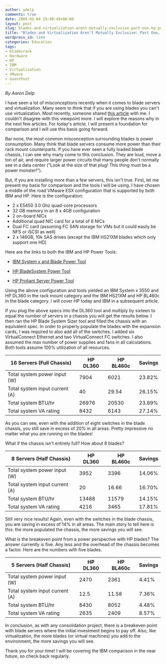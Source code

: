 ```yaml
---
author: adelp
comments: true
date: 2009-02-04 19:40:49+00:00
layout: post
slug: blades-and-virtualization-arent-mutually-exclusive-part-one-hp-power-sizing
title: "Blades and Virtualization Aren't Mutually Exclusive: Part One, HP Power Sizing"
wordpress_id: 1144
categories: Education
tags:
- bladevrack
- Hardware
- HP
- IBM
- Virtualization
- VMware
- GuestPost
---
```


_By Aaron Delp_

I have seen a lot of misconceptions recently when it comes to blade servers and virtualization. Many seem to think that if you are using blades you can't use virtualization. Most recently, someone shared [this article](http://get-admin.com/blog/?p=392) with me. I couldn't disagree with this viewpoint more. I will explore the reasons why in the next few articles. For today's article, I will present a foundation for comparison and I will use this basis going forward.

Bar none, the most common misconception surrounding blades is power consumption. Many think that blade servers consume more power than their rack mount counterparts. If you have ever seen a fully loaded blade chassis, I can see why many come to this conclusion. They are loud, move a ton of air, and require larger power circuits that many people don't normally see in a data center ("Look at the size of that plug! This thing must be a power monster!").

But, if you are installing more than a few servers, this isn't true. First, let me present my basis for comparison and the tools I will be using. I have chosen a middle of the road VMware ESX configuration that is supported by both IBM and HP. Here is the configuration:
	
* 2 x E5450 3.0 Ghz quad-core processors  
* 32 GB memory in an 8 x 4GB configuration  
* 2 on-board NICs  
* Additional quad NIC card for a total of 6 NICs  
* Dual FC card (assuming FC SAN storage for VMs but it could easily be NFS or iSCSI as well)  
* 2 x 146GB, 10k SAS drives (except the IBM HS21XM blades which only support one HD)

Here are the links to both the IBM and HP Power Tools:

* [IBM System x and Blade Power Tool](http://www-03.ibm.com/systems/bladecenter/resources/powerconfig/index.html)

* [HP BladeSystem Power Tool](http://h71019.www7.hp.com/ActiveAnswers/cache/347628-0-0-0-121.html)

* [HP Proliant Server Power Tool](http://h30099.www3.hp.com/configurator/powercalcs.asp)

Using the above configuration and tools yielded an IBM System x 3550 and HP DL360 in the rack mount category and the IBM HS21XM and HP BL460c in the blade category. I will cover HP today and IBM in a subsequent article.

If you plug the above specs into the DL360 tool and multiply by sixteen to equal the number of servers in a chassis you will get the results below. I then ran the HP Blade System Sizer tool and filled the chassis with an equivalent spec. In order to properly populate the blades with the expansion cards, I was required to also add all of the switches. I added six VirtualConnect Ethernet and two VirtualConnect FC switches. I also assumed the max number of power supplies and fans in all calculations. Both tools assume 100% utilization of all resources.

| 16 Servers (Full Chassis)     | HP DL360  | HP BL460c  | Savings |
|-------------------------------|-----------|------------|---------|
| Total system power input (W)  | 7904      | 6021       | 23.82%  |
| Total system input current (A)| 40        | 29.54      | 26.15%  |
| Total system BTU/hr           | 26976     | 20530      | 23.89%  |
| Total system VA rating        | 8432      | 6143       | 27.14%  |

As you can see, even with the addition of eight switches in the blade chassis, you still save in excess of 20% in all areas. Pretty impressive no matter what you are running on the blades!

What if the chassis isn't entirely full? How about 8 blades?

| 8 Servers (Half Chassis)      | HP DL360  | HP BL460c  | Savings |
|-------------------------------|-----------|------------|---------|
| Total system power input (W)  | 3952      | 3396       | 14.06%  |
| Total system input current (A)| 20        | 16.66      | 16.70%  |
| Total system BTU/hr           | 13488     | 11579      | 14.15%  |
| Total system VA rating        | 4216      | 3465       | 17.81%  |

Still very nice results! Again, even with the switches in the blade chassis, you are saving in excess of 14% in all areas. The main story to tell here is this: the more populated the chassis, the more savings you will see.

What is the breakeven point from a power perspective with HP blades? The answer currently is five. Any less and the overhead of the chassis becomes a factor. Here are the numbers with five blades.

| 5 Servers (Half Chassis)      | HP DL360  | HP BL460c  | Savings |
|-------------------------------|-----------|------------|---------|
| Total system power input (W)  | 2470      | 2361       | 4.41%   |
| Total system input current (A)| 12.5      | 11.58      | 7.36%   |
| Total system BTU/hr           | 8430      | 8052       | 4.48%   |
| Total system VA rating        | 2635      | 2409       | 8.57%   |

In conclusion, as with any consolidation project, there is a breakeven point with blade servers where the initial investment begins to pay off. Also, like virtualization, the more blades (or virtual machines) you add to the environment, the more savings you will see.

Thank you for your time! I will be covering the IBM comparison in the near future, so check back regularly.
